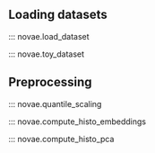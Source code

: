 ## Loading datasets

::: novae.load_dataset

::: novae.toy_dataset

## Preprocessing

::: novae.quantile_scaling

::: novae.compute_histo_embeddings

::: novae.compute_histo_pca
